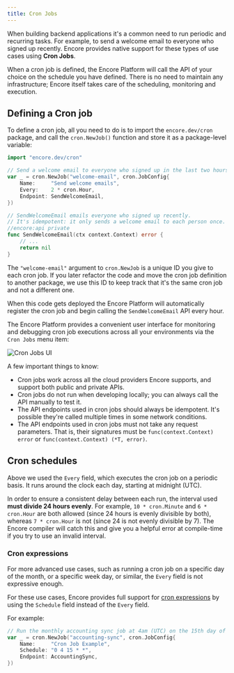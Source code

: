 ```yaml
---
title: Cron Jobs
---
```


When building backend applications it's a common need to run periodic and recurring tasks.
For example, to send a welcome email to everyone who signed up recently.
Encore provides native support for these types of use cases using **Cron Jobs**.

When a cron job is defined, the Encore Platform will call the API of your choice on the schedule you have defined.
There is no need to maintain any infrastructure; Encore itself takes care of the scheduling, monitoring and execution.

## Defining a Cron job

To define a cron job, all you need to do is to import the `encore.dev/cron` package,
and call the `cron.NewJob()` function and store it as a package-level variable:

```go
import "encore.dev/cron"

// Send a welcome email to everyone who signed up in the last two hours.
var _ = cron.NewJob("welcome-email", cron.JobConfig{
	Name:     "Send welcome emails",
	Every:    2 * cron.Hour,
	Endpoint: SendWelcomeEmail,
})

// SendWelcomeEmail emails everyone who signed up recently.
// It's idempotent: it only sends a welcome email to each person once.
//encore:api private
func SendWelcomeEmail(ctx context.Context) error {
	// ...
	return nil
}
```

The `"welcome-email"` argument to `cron.NewJob` is a unique ID you give to each cron job.
If you later refactor the code and move the cron job definition to another package,
we use this ID to keep track that it's the same cron job and not a different one.

When this code gets deployed the Encore Platform will automatically register the cron job
and begin calling the `SendWelcomeEmail` API every hour.

The Encore Platform provides a convenient user interface for monitoring and debugging
cron job executions across all your environments via the `Cron Jobs` menu item:

![Cron Jobs UI](/assets/docs/cron.png)

<Callout type="important">

A few important things to know:

- Cron jobs work across all the cloud providers Encore supports, and support both public and private APIs.
- Cron jobs do not run when developing locally; you can always call the API manually to test it.
- The API endpoints used in cron jobs should always be idempotent. It's possible they're called multiple times in some network conditions.
- The API endpoints used in cron jobs must not take any request parameters. That is, their signatures must be `func(context.Context) error` or `func(context.Context) (*T, error)`.

</Callout>

## Cron schedules

Above we used the `Every` field, which executes the cron job on a periodic basis.
It runs around the clock each day, starting at midnight (UTC).

In order to ensure a consistent delay between each run, the interval used **must divide 24 hours evenly**.
For example, `10 * cron.Minute` and `6 * cron.Hour` are both allowed (since 24 hours is evenly divisible by both),
whereas `7 * cron.Hour` is not (since 24 is not evenly divisible by 7).
The Encore compiler will catch this and give you a helpful error at compile-time if you try to use an invalid interval.

### Cron expressions

For more advanced use cases, such as running a cron job on a specific day of the month, or a specific week day, or similar,
the `Every` field is not expressive enough.

For these use cases, Encore provides full support for [cron expressions](https://en.wikipedia.org/wiki/Cron) by using the `Schedule` field
instead of the `Every` field.

For example:

```go
// Run the monthly accounting sync job at 4am (UTC) on the 15th day of each month.
var _ = cron.NewJob("accounting-sync", cron.JobConfig{
	Name:     "Cron Job Example",
	Schedule: "0 4 15 * *",
	Endpoint: AccountingSync,
})
```
